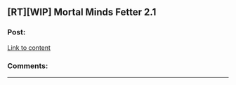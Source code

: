 ## [RT][WIP] Mortal Minds Fetter 2.1

### Post:

[Link to content](https://www.royalroad.com/fiction/20385/mortal-minds/chapter/298066/fetter-21)

### Comments:

---

